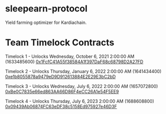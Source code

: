 # sleepearn-protocol
Yield farming optimizer for Kardiachain.

# Team Timelock Contracts

Timelock 1 - Unlocks Wednesday, October 6, 2021 2:00:00 AM (1633485600)
[0x1FcfC41A55f38584A1f397DaF68c68798D2A27FD](https://explorer.kardiachain.io/address/0x1FcfC41A55f38584A1f397DaF68c68798D2A27FD)

Timelock 2 - Unlocks Thursday, January 6, 2022 2:00:00 AM (1641434400)
[0xe1b8055878a9479eD9D912613884E2E29E3bC2bD](https://explorer.kardiachain.io/address/0xe1b8055878a9479eD9D912613884E2E29E3bC2bD)

Timelock 3 - Unlocks Wednesday, July 6, 2022 2:00:00 AM (1657072800)
[0xBe0C7835e66ed863AA66D86F4eCC26A1e54F5EE9](https://explorer.kardiachain.io/address/0xBe0C7835e66ed863AA66D86F4eCC26A1e54F5EE9)

Timelock 4 - Unlocks Thursday, July 6, 2023 2:00:00 AM (1688608800)
[0x09439Ab06874FC63eDF38c5158Ed975927e46D3F](https://explorer.kardiachain.io/address/0x09439Ab06874FC63eDF38c5158Ed975927e46D3F)
